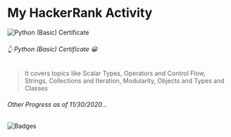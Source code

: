 # My HackerRank Activity
![Python (Basic) Certificate](https://github.com/ognjenstrbanovic/hackerrank/blob/main/Python%20(Basic)%20Certificate.JPG?raw=true)  
###### 👆 Python (Basic) Certificate 😀  
> It covers topics like Scalar Types, Operators and Control Flow, Strings, Collections and Iteration, Modularity, Objects and Types and Classes  
###### Other Progress as of 11/30/2020...  
![Badges](https://github.com/ognjenstrbanovic/hackerrank/blob/main/HackerRank%20Badges%20so%20far.JPG?raw=true)  
